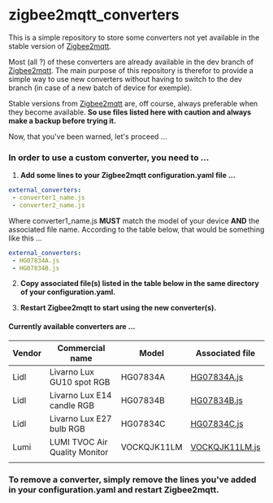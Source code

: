 # zigbee2mqtt_converters
This is a simple repository to store some converters not yet available in the stable version of [Zigbee2mqtt](https://www.zigbee2mqtt.io/ "Zigbee2mqtt").

Most (all ?) of these converters are already available in the dev branch of [Zigbee2mqtt](https://www.zigbee2mqtt.io/ "Zigbee2mqtt").
The main purpose of this repository is therefor to provide a simple way to use new converters without having to switch to the dev branch (in case of a new batch of device for exemple).

Stable versions from [Zigbee2mqtt](https://www.zigbee2mqtt.io/ "Zigbee2mqtt") are, off course, always preferable when they become available. **So use files listed here with caution and always make a backup before trying it.** 

Now, that you've been warned, let's proceed ...

### In order to use a custom converter, you need to ...

1. **Add some lines to your Zigbee2mqtt configuration.yaml file ...**
```yaml
external_converters:
 - converter1_name.js
 - converter2_name.js
```
Where converter1_name.js **MUST** match the model of your device **AND** the associated file name.
According to the table below, that would be something like this ...
```yaml
external_converters:
 - HG07834A.js
 - HG07834B.js
```
2. **Copy associated file(s) listed in the table below in the same directory of your configuration.yaml.**


3. **Restart Zigbee2mqtt to start using the new converter(s).**


#### Currently available converters are ...
	
|Vendor|Commercial name|Model|Associated file|
| ------------ | ------------ | ------------ | ------------ |
|Lidl|Livarno Lux GU10 spot RGB|HG07834A|[HG07834A.js](Lidl/HG07834A.js "HG07834A.js")|
|Lidl|Livarno Lux E14 candle RGB|HG07834B|[HG07834B.js](Lidl/HG07834B.js "HG07834B.js")|
|Lidl|Livarno Lux E27 bulb RGB|HG07834C|[HG07834C.js](Lidl/HG07834C.js "HG07834C.js")|
|Lumi|LUMI TVOC Air Quality Monitor|VOCKQJK11LM|[VOCKQJK11LM.js](lumi/VOCKQJK11LM.js "VOCKQJK11LM.js")|
|   |   |   |   |

### To remove a converter, simply remove the lines you've added in your configuration.yaml and restart Zigbee2mqtt.
